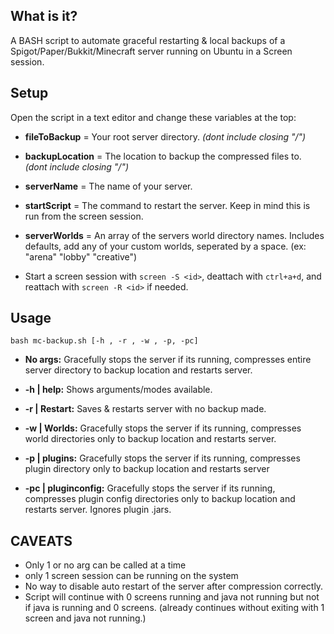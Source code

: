 ## What is it?
A BASH script to automate graceful restarting & local backups of a Spigot/Paper/Bukkit/Minecraft server running on Ubuntu in a Screen session.

## Setup   
Open the script in a text editor and change these variables at the top:  

- **fileToBackup** = Your root server directory. *(dont include closing "/")*  

- **backupLocation** = The location to backup the compressed files to. *(dont include closing "/")*   

- **serverName** = The name of your server.  

- **startScript** = The command to restart the server. Keep in mind this is run from the screen session.  

- **serverWorlds** = An array of the servers world directory names. Includes defaults, add any of your custom worlds, seperated by a space. (ex: "arena" "lobby" "creative")  

- Start a screen session with ``screen -S <id>``, deattach with ``ctrl+a+d``, and reattach with ``screen -R <id>`` if needed. 

## Usage  

``bash mc-backup.sh [-h , -r , -w , -p, -pc] ``

- **No args:** Gracefully stops the server if its running, compresses entire server directory to backup location and restarts server.  

- **-h | help:** Shows arguments/modes available.   

- **-r | Restart:** Saves & restarts server with no backup made.  

- **-w | Worlds:** Gracefully stops the server if its running, compresses world directories only to backup location and restarts server.   

- **-p | plugins:** Gracefully stops the server if its running, compresses plugin directory only to backup location and restarts server   

- **-pc | pluginconfig:** Gracefully stops the server if its running, compresses plugin config directories only to backup location and restarts server. Ignores plugin .jars.  

## CAVEATS
- Only 1 or no arg can be called at a time
- only 1 screen session can be running on the system
- No way to disable auto restart of the server after compression correctly.
- Script will continue with 0 screens running and java not running but not if java is running and 0 screens. (already continues without exiting with 1 screen and java not running.) 
